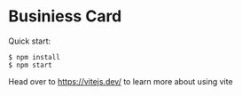 # Businiess Card

Quick start:

```
$ npm install
$ npm start
````

Head over to https://vitejs.dev/ to learn more about using vite

